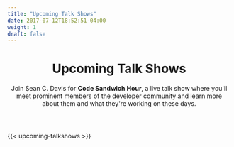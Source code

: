 ```yaml
---
title: "Upcoming Talk Shows"
date: 2017-07-12T18:52:51-04:00
weight: 1
draft: false
---
```


<!-- markdownlint-disable -->
<main class="mb-20">
  <div class="mb-20">
    <header class="container px-6 pt-12 pb-10 mx-auto">
      <h1 class="mb-2 text-5xl font-bold">Upcoming Talk Shows</h1>
      <p class="max-w-3xl text-xl">
        Join Sean C. Davis for <strong>Code Sandwich Hour</strong>, a live talk show where you'll meet prominent members of the developer community and learn more about them and what they're working on these days.
      </p>
    </header>
  </div>

{{< upcoming-talkshows >}}

</main>
<!-- markdownlint-restore -->
